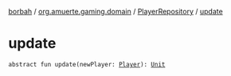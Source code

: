 [borbah](../../index.md) / [org.amuerte.gaming.domain](../index.md) / [PlayerRepository](index.md) / [update](./update.md)

# update

`abstract fun update(newPlayer: `[`Player`](../-player/index.md)`): `[`Unit`](https://kotlinlang.org/api/latest/jvm/stdlib/kotlin/-unit/index.html)